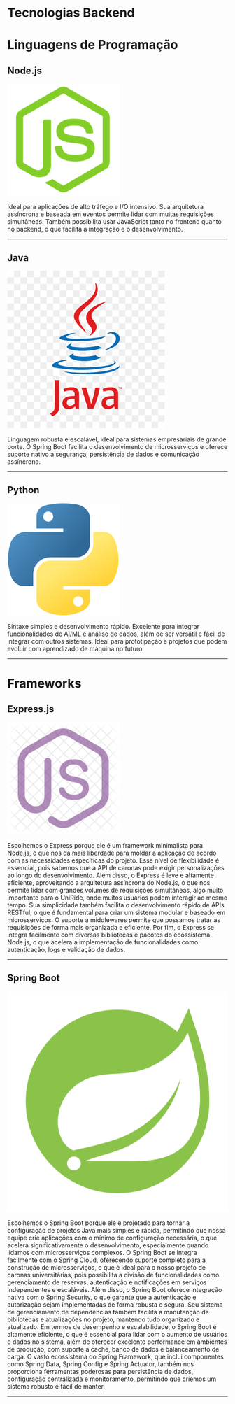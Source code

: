# **Tecnologias Backend**

# Linguagens de Programação

## **Node.js**
![logo Node.js](/Assets/nodejs.png "Logo Node.js")

Ideal para aplicações de alto tráfego e I/O intensivo.
Sua arquitetura assíncrona e baseada em eventos permite lidar com muitas requisições simultâneas.
Também possibilita usar JavaScript tanto no frontend quanto no backend, o que facilita a integração e o desenvolvimento.

---

## **Java**
![logo java](/Assets/java.png "Logo Java")

Linguagem robusta e escalável, ideal para sistemas empresariais de grande porte.
O Spring Boot facilita o desenvolvimento de microsserviços e oferece suporte nativo a segurança, persistência de dados e comunicação assíncrona.

---

## **Python**
![logo Python](/Assets/python.png "Logo Python")

Sintaxe simples e desenvolvimento rápido.
Excelente para integrar funcionalidades de AI/ML e análise de dados, além de ser versátil e fácil de integrar com outros sistemas.
Ideal para prototipação e projetos que podem evoluir com aprendizado de máquina no futuro.

---

# Frameworks

## **Express.js**
![logo Express.js](/Assets/expressjs.png "Logo Express.js")

Escolhemos o Express porque ele é um framework minimalista para Node.js, o que nos dá mais liberdade para moldar a aplicação de acordo com as necessidades específicas do projeto.
Esse nível de flexibilidade é essencial, pois sabemos que a API de caronas pode exigir personalizações ao longo do desenvolvimento.
Além disso, o Express é leve e altamente eficiente, aproveitando a arquitetura assíncrona do Node.js, o que nos permite lidar com grandes volumes de requisições simultâneas,
algo muito importante para o UniRide, onde muitos usuários podem interagir ao mesmo tempo. Sua simplicidade também facilita o desenvolvimento rápido de APIs RESTful,
o que é fundamental para criar um sistema modular e baseado em microsserviços. O suporte a middlewares permite que possamos tratar as requisições de forma mais organizada e eficiente.
Por fim, o Express se integra facilmente com diversas bibliotecas e pacotes do ecossistema Node.js, o que acelera a implementação de funcionalidades como autenticação, logs e validação de dados.

---

## **Spring Boot**
![logo Spring Boot](/Assets/springboot.png "Logo Spring Boot")

Escolhemos o Spring Boot porque ele é projetado para tornar a configuração de projetos Java mais simples e rápida, permitindo que nossa equipe crie aplicações com o mínimo de configuração necessária,
o que acelera significativamente o desenvolvimento, especialmente quando lidamos com microsserviços complexos.
O Spring Boot se integra facilmente com o Spring Cloud, oferecendo suporte completo para a construção de microsserviços, o que é ideal para o nosso projeto de caronas universitárias,
pois possibilita a divisão de funcionalidades como gerenciamento de reservas, autenticação e notificações em serviços independentes e escaláveis.
Além disso, o Spring Boot oferece integração nativa com o Spring Security, o que garante que a autenticação e autorização sejam implementadas de forma robusta e segura.
Seu sistema de gerenciamento de dependências também facilita a manutenção de bibliotecas e atualizações no projeto, mantendo tudo organizado e atualizado.
Em termos de desempenho e escalabilidade, o Spring Boot é altamente eficiente, o que é essencial para lidar com o aumento de usuários e dados no sistema,
além de oferecer excelente performance em ambientes de produção, com suporte a cache, banco de dados e balanceamento de carga. O vasto ecossistema do Spring Framework,
que inclui componentes como Spring Data, Spring Config e Spring Actuator, também nos proporciona ferramentas poderosas para persistência de dados, configuração centralizada e monitoramento,
permitindo que criemos um sistema robusto e fácil de manter.

---
